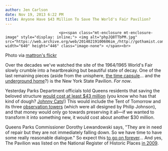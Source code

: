 ```yaml
---
author: Jen Carlson
date: Nov 19, 2013 6:22 PM
title: Anyone Have $43 Million To Save The World's Fair Pavilion?
---
```



                            
                            
                            
                            <p><span class="mt-enclosure mt-enclosure-image" style="display: inline;"> <img alt="phpJQ8TTbPM.jpg" src="https://web.archive.org/web/20140219100606im_/http://gothamist.com/attachments/arts_jen/phpJQ8TTbPM.jpg" width="640" height="446" class="image-none"> </span><br>
<span class="photo_caption">Photo via <a href="https://web.archive.org/web/20140219100606/http://www.flickr.com/photos/mattron/6287840756/">mattron&apos;s flickr</a></span></p>

<p>Over the decades we&apos;ve watched the site of the 1964/1965 World&apos;s Fair slowly crumble into a heartbreaking but beautiful state of decay. One of the last remaining pieces (aside from the unisphere, <a href="https://web.archive.org/web/20140219100606/http://gothamist.com/2013/09/23/75_years_ago_today_a_time_capsule_w.php">the time capsule</a>... and the <a href="https://web.archive.org/web/20140219100606/http://gothamist.com/2012/10/18/is_the_underground_home_at_the_worl.php">underground home</a>?) is the New York State Pavilion. <em>For now</em>. </p>

<p>Yesterday Parks Department officials told Queens residents that saving the beloved structure <a href="https://web.archive.org/web/20140219100606/http://www.nydailynews.com/new-york/queens/city-options-nys-pavilion-article-1.1521873">would cost at least $43 million</a> (you know who has that kind of dough? <a href="https://web.archive.org/web/20140219100606/http://gothamist.com/2013/02/04/mayoral_hopeful_wants_to_bring_back.php">Johnny Cats</a>!) This would include the Tent of Tomorrow and its three <a href="https://web.archive.org/web/20140219100606/http://gothamist.com/2007/09/08/finding_the_196.php">observation towers</a> (which were all designed by Philip Johnson), and that money would only go towards preserving it all&#x2014;if we wanted to transform it into something new, it would cost about another $30 million.</p>

<p>Queens Parks Commissioner Dorothy Lewandowski says, &quot;They are in need of repair but they are not immediately falling down. So we have time to have some really reasonable dialogue.&quot; So expect this <a href="https://web.archive.org/web/20140219100606/http://gothamist.com/2010/12/23/fate_of_worlds_fair_towers_to_be_de.php#photo-1">to go on forever</a>... And yes, The Pavilion was listed on the National Register of Historic Places <a href="https://web.archive.org/web/20140219100606/http://gothamist.com/2009/09/16/landmarks.php">in 2009</a>.</p>
                            
                            
                            